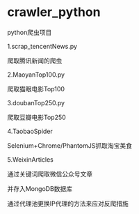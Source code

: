# crawler_python
python爬虫项目

1.scrap_tencentNews.py

爬取腾讯新闻的爬虫

2.MaoyanTop100.py

爬取猫眼电影Top100

3.doubanTop250.py

爬取豆瓣电影Top250

4.TaobaoSpider

Selenium+Chrome/PhantomJS抓取淘宝美食

5.WeixinArticles

通过关键词爬取微信公众号文章

并存入MongoDB数据库

通过代理池更换IP代理的方法来应对反爬措施
